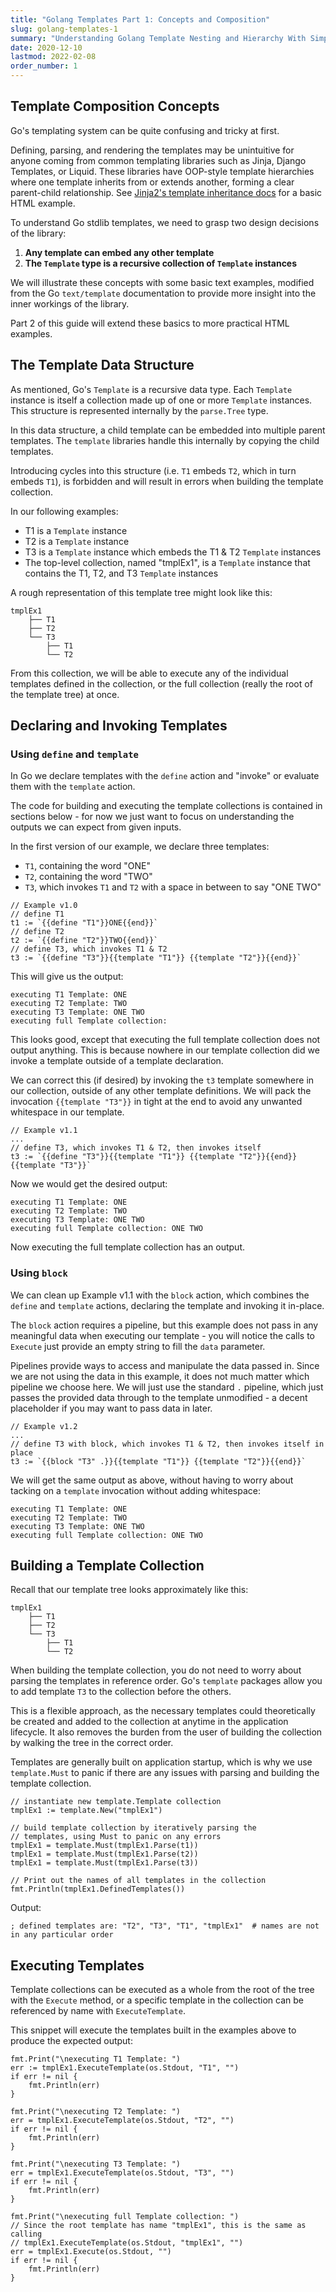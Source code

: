 ```yaml
---
title: "Golang Templates Part 1: Concepts and Composition"
slug: golang-templates-1
summary: "Understanding Golang Template Nesting and Hierarchy With Simple Text Templates"
date: 2020-12-10
lastmod: 2022-02-08
order_number: 1
---
```

## Template Composition Concepts

Go's templating system can be quite confusing and tricky at first.

Defining, parsing, and rendering the templates may be unintuitive for anyone coming from common templating libraries such as Jinja, Django Templates, or Liquid.
These libraries have OOP-style template hierarchies where one template inherits from or extends another, forming a clear parent-child relationship.
See [Jinja2's template inheritance docs](https://jinja.palletsprojects.com/en/latest/templates/#template-inheritance) for a basic HTML example.

To understand Go stdlib templates, we need to grasp two design decisions of the library:

1. **Any template can embed any other template**
2. **The `Template` type is a recursive collection of `Template` instances**

We will illustrate these concepts with some basic text examples, modified from the Go `text/template` documentation to provide more insight into the inner workings of the library.

Part 2 of this guide will extend these basics to more practical HTML examples.

## The Template Data Structure

As mentioned, Go's `Template` is a recursive data type.
Each `Template` instance is itself a collection made up of one or more `Template` instances.
This structure is represented internally by the `parse.Tree` type.

In this data structure, a child template can be embedded into multiple parent templates.
The `template` libraries handle this internally by copying the child templates.

Introducing cycles into this structure (i.e. `T1` embeds `T2`, which in turn embeds `T1`), is forbidden and will result in errors when building the template collection.

In our following examples:

* T1 is a `Template` instance
* T2 is a `Template` instance
* T3 is a `Template` instance which embeds the T1 & T2 `Template` instances
* The top-level collection, named "tmplEx1", is a `Template` instance that contains the T1, T2, and T3 `Template` instances

A rough representation of this template tree might look like this:

```text
tmplEx1
    ├── T1
    ├── T2
    └── T3
        ├── T1
        └── T2
```

From this collection, we will be able to execute any of the individual templates defined in the collection, or the full collection (really the root of the template tree) at once.

## Declaring and Invoking Templates

### Using `define` and `template`

In Go we declare templates with the `define` action and "invoke" or evaluate them with the `template` action.

The code for building and executing the template collections is contained in sections below - for now we just want to focus on understanding the outputs we can expect from given inputs.

In the first version of our example, we declare three templates:

* `T1`, containing the word "ONE"
* `T2`, containing the word "TWO"
* `T3`, which invokes `T1` and `T2` with a space in between to say "ONE TWO"

```golang
// Example v1.0
// define T1
t1 := `{{define "T1"}}ONE{{end}}`
// define T2
t2 := `{{define "T2"}}TWO{{end}}`
// define T3, which invokes T1 & T2
t3 := `{{define "T3"}}{{template "T1"}} {{template "T2"}}{{end}}`
```

This will give us the output:

```shell
executing T1 Template: ONE
executing T2 Template: TWO
executing T3 Template: ONE TWO
executing full Template collection: 
```

This looks good, except that executing the full template collection does not output anything.
This is because nowhere in our template collection did we invoke a template outside of a template declaration.

We can correct this (if desired) by invoking the `t3` template somewhere in our collection, outside of any other template definitions.
We will pack the invocation `{{template "T3"}}` in tight at the end to avoid any unwanted whitespace in our template.

```golang
// Example v1.1
...
// define T3, which invokes T1 & T2, then invokes itself
t3 := `{{define "T3"}}{{template "T1"}} {{template "T2"}}{{end}}{{template "T3"}}`
```

Now we would get the desired output:

```shell
executing T1 Template: ONE
executing T2 Template: TWO
executing T3 Template: ONE TWO
executing full Template collection: ONE TWO
```

Now executing the full template collection has an output.

### Using `block`

We can clean up Example v1.1 with the `block` action, which combines the `define` and `template` actions, declaring the template and invoking it in-place.

The `block` action requires a pipeline, but this example does not pass in any meaningful data when executing our template - you will notice the calls to `Execute` just provide an empty string to fill the `data` parameter.

Pipelines provide ways to access and manipulate the data passed in.
Since we are not using the data in this example, it does not much matter which pipeline we choose here.
We will just use the standard `.` pipeline, which just passes the provided data through to the template unmodified - a decent placeholder if you may want to pass data in later.

```golang
// Example v1.2
...
// define T3 with block, which invokes T1 & T2, then invokes itself in place
t3 := `{{block "T3" .}}{{template "T1"}} {{template "T2"}}{{end}}`
```

We will get the same output as above, without having to worry about tacking on a `template` invocation without adding whitespace:

```shell
executing T1 Template: ONE
executing T2 Template: TWO
executing T3 Template: ONE TWO
executing full Template collection: ONE TWO
```

## Building a Template Collection

Recall that our template tree looks approximately like this:

```text
tmplEx1
    ├── T1
    ├── T2
    └── T3
        ├── T1
        └── T2
```
When building the template collection, you do not need to worry about parsing the templates in reference order.
Go's `template` packages allow you to add template `T3` to the collection before the others.

This is a flexible approach, as the necessary templates could theoretically be created and added to the collection at anytime in the application lifecycle.
It also removes the burden from the user of building the collection by walking the tree in the correct order.

Templates are generally built on application startup, which is why we use `template.Must` to panic if there are any issues with parsing and building the template collection.

```golang
// instantiate new template.Template collection
tmplEx1 := template.New("tmplEx1")

// build template collection by iteratively parsing the
// templates, using Must to panic on any errors
tmplEx1 = template.Must(tmplEx1.Parse(t1))
tmplEx1 = template.Must(tmplEx1.Parse(t2))
tmplEx1 = template.Must(tmplEx1.Parse(t3))

// Print out the names of all templates in the collection
fmt.Println(tmplEx1.DefinedTemplates())
```

Output:

```shell
; defined templates are: "T2", "T3", "T1", "tmplEx1"  # names are not in any particular order
```

## Executing Templates

Template collections can be executed as a whole from the root of the tree with the `Execute` method, or a specific template in the collection can be referenced by name with `ExecuteTemplate`.

This snippet will execute the templates built in the examples above to produce the expected output:

```golang
fmt.Print("\nexecuting T1 Template: ")
err := tmplEx1.ExecuteTemplate(os.Stdout, "T1", "")
if err != nil {
	fmt.Println(err)
}

fmt.Print("\nexecuting T2 Template: ")
err = tmplEx1.ExecuteTemplate(os.Stdout, "T2", "")
if err != nil {
	fmt.Println(err)
}

fmt.Print("\nexecuting T3 Template: ")
err = tmplEx1.ExecuteTemplate(os.Stdout, "T3", "")
if err != nil {
	fmt.Println(err)
}

fmt.Print("\nexecuting full Template collection: ")
// Since the root template has name "tmplEx1", this is the same as calling
// tmplEx1.ExecuteTemplate(os.Stdout, "tmplEx1", "")
err = tmplEx1.Execute(os.Stdout, "")
if err != nil {
	fmt.Println(err)
}
```
